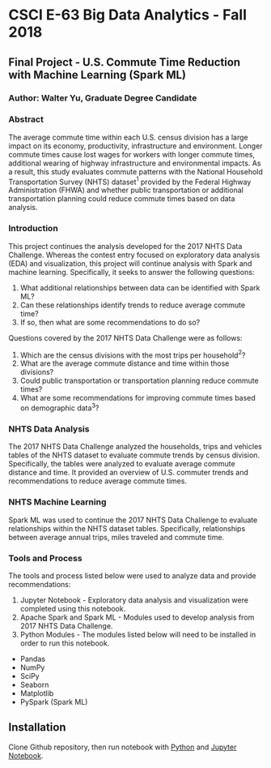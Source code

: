 # CSCI E-63 Big Data Analytics - Fall 2018

## Final Project - U.S. Commute Time Reduction with Machine Learning (Spark ML)

### Author: Walter Yu, Graduate Degree Candidate

### Abstract

The average commute time within each U.S. census division has a large impact on its economy, productivity, infrastructure and environment. Longer commute times cause lost wages for workers with longer commute times, additional wearing of highway infrastructure and environmental impacts. As a result, this study evaluates commute patterns with the National Household Transportation Survey (NHTS) dataset$^{1}$ provided by the Federal Highway Administration (FHWA) and whether public transportation or additional transportation planning could reduce commute times based on data analysis.

### Introduction

This project continues the analysis developed for the 2017 NHTS Data Challenge. Whereas the contest entry focused on exploratory data analysis (EDA) and visualization, this project will continue analysis with Spark and machine learning. Specifically, it seeks to answer the following questions:

1. What additional relationships between data can be identified with Spark ML?
2. Can these relationships identify trends to reduce average commute time?
3. If so, then what are some recommendations to do so?

Questions covered by the 2017 NHTS Data Challenge were as follows:

1. Which are the census divisions with the most trips per household$^{2}$?
2. What are the average commute distance and time within those divisions?
3. Could public transportation or transportation planning reduce commute times?
4. What are some recommendations for improving commute times based on demographic data$^{3}$?

### NHTS Data Analysis

The 2017 NHTS Data Challenge analyzed the households, trips and vehicles tables of the NHTS dataset to evaluate commute trends by census division. Specifically, the tables were analyzed to evaluate average commute distance and time. It provided an overview of U.S. commuter trends and recommendations to reduce average commute times.

### NHTS Machine Learning

Spark ML was used to continue the 2017 NHTS Data Challenge to evaluate relationships within the NHTS dataset tables. Specifically, relationships between average annual trips, miles traveled and commute time.

### Tools and Process

The tools and process listed below were used to analyze data and provide recommendations:

1. Jupyter Notebook - Exploratory data analysis and visualization were completed using this notebook.
2. Apache Spark and Spark ML - Modules used to develop analysis from 2017 NHTS Data Challenge.
3. Python Modules - The modules listed below will need to be installed in order to run this notebook.

  * Pandas
  * NumPy
  * SciPy
  * Seaborn
  * Matplotlib
  * PySpark (Spark ML)

## Installation
Clone Github repository, then run notebook with [Python](https://www.python.org/) and [Jupyter Notebook](https://jupyter.org/).
